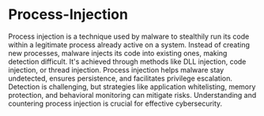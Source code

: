 # Process-Injection

Process injection is a technique used by malware to stealthily run its code within a legitimate process already active on a system. Instead of creating new processes, malware injects its code into existing ones, making detection difficult. It's achieved through methods like DLL injection, code injection, or thread injection. Process injection helps malware stay undetected, ensures persistence, and facilitates privilege escalation. Detection is challenging, but strategies like application whitelisting, memory protection, and behavioral monitoring can mitigate risks. Understanding and countering process injection is crucial for effective cybersecurity.
